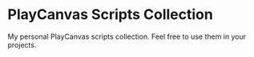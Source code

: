 # PlayCanvas Scripts Collection
My personal PlayCanvas scripts collection. Feel free to use them in your projects.
